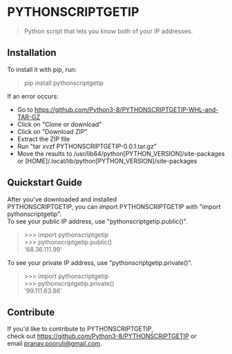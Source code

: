 # **PYTHONSCRIPTGETIP**

> Python script that lets you know both of your IP addresses.

## **Installation**

To install it with pip, run:

> pip install pythonscriptgetip

If an error occurs:

* Go to https://github.com/Python3-8/PYTHONSCRIPTGETIP-WHL-and-TAR-GZ
* Click on "Clone or download"
* Click on "Download ZIP"
* Extract the ZIP file
* Run "tar xvzf PYTHONSCRIPTGETIP-0.0.1.tar.gz"
* Move the results to /usr/lib64/python\[PYTHON_VERSION\]/site-packages or \[HOME\]/.local/lib/python\[PYTHON_VERSION\]/site-packages

## **Quickstart Guide**

After you've downloaded and installed  
PYTHONSCRIPTGETIP, you can import PYTHONSCRIPTGETIP with "import pythonscriptgetip".  
To see your public IP address, use "pythonscriptgetip.public\(\)".  

> \>\>\> import pythonscriptgetip  
\>\>\> pythonscriptgetip.public\(\)  
'68.36.111.99'

To see your private IP address, use "pythonscriptgetip.private\(\)".

> \>\>\> import pythonscriptgetip  
\>\>\> pythonscriptgetip.private\(\)  
'99.111.63.86'

## **Contribute**

If you'd like to contribute to PYTHONSCRIPTGETIP,  
check out https://github.com/Python3-8/PYTHONSCRIPTGETIP or  
email pranav.pooruli@gmail.com.
